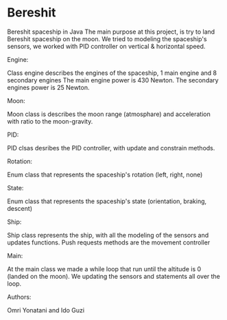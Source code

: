 # Bereshit
Bereshit spaceship in Java 
The main purpose at this project, is try to land Bereshit spaceship on the moon.
We tried to modeling the spaceship's sensors, we worked with PID controller on vertical & horizontal speed.


Engine:

Class engine describes the engines of the spaceship, 1 main engine and 8 secondary engines 
The main engine power is 430 Newton.
The secondary engines power is 25 Newton.


Moon:

Moon class is  describes the moon range (atmosphare) and acceleration with ratio to the moon-gravity.


PID:

PID clsas desribes the PID controller, with update and constrain methods.


Rotation:

Enum class that represents the spaceship's rotation (left, right, none)


State:

Enum class that represents the spaceship's state (orientation, braking, descent)


Ship:

Ship class represents the ship, with all the modeling of the sensors and updates functions.
Push requests methods are the movement controller


Main:

At the main class we made a while loop that run until the altitude is 0 (landed on the moon).
We updating the sensors and statements all over the loop.




Authors:

Omri Yonatani and Ido Guzi
